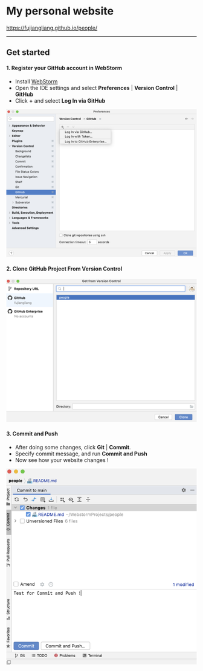 # My personal website

https://fujiangliang.github.io/people/

---
## Get started
#### 1. Register your GitHub account in WebStorm
* Install [WebStorm](https://www.jetbrains.com/webstorm/)
* Open the IDE settings and select **Preferences** | **Version Control** | **GitHub**
* Click **+** and select **Log In via GitHub**

![](assets/images/1.png?x50)

#### 2. Clone GitHub Project From Version Control

![](assets/images/2.png)

#### 3. Commit and Push
* After doing some changes, click **Git** | **Commit**. 
* Specify commit message, and run **Commit and Push** 
* Now see how your website changes !

![](assets/images/3.png)
